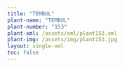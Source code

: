 ```yaml
---
title: "TEMBUL"
plant-name: "TEMBUL"
plant-number: "153"
plant-xml: /assets/xml/plant153.xml
plant-img: /assets/img/plant153.jpg
layout: single-xml
toc: false
---
```

